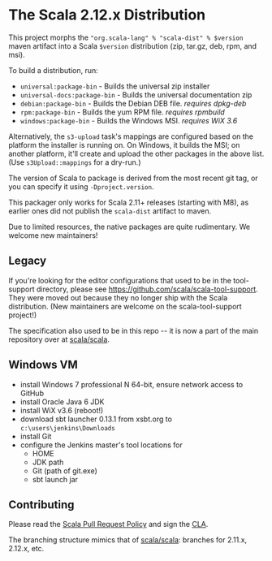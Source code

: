 # The Scala 2.12.x Distribution

This project morphs the `"org.scala-lang" % "scala-dist" % $version` maven artifact
into a Scala `$version` distribution (zip, tar.gz, deb, rpm, and msi).

To build a distribution, run:

  * `universal:package-bin` - Builds the universal zip installer
  * `universal-docs:package-bin` - Builds the universal documentation zip
  * `debian:package-bin`  - Builds the Debian DEB file.  *requires dpkg-deb*
  * `rpm:package-bin`     - Builds the yum RPM file.  *requires rpmbuild*
  * `windows:package-bin` - Builds the Windows MSI.  *requires WiX 3.6*

Alternatively, the `s3-upload` task's mappings are configured based on the platform
the installer is running on.  On Windows, it builds the MSI; on another platform,
it'll create and upload the other packages in the above list. (Use `s3Upload::mappings` for a dry-run.)

The version of Scala to package is derived from the most recent git tag,
or you can specify it using `-Dproject.version`.

This packager only works for Scala 2.11+ releases (starting with M8),
as earlier ones did not publish the `scala-dist` artifact to maven.

Due to limited resources, the native packages are quite rudimentary.
We welcome new maintainers!

## Legacy
If you're looking for the editor configurations that used to be in the tool-support directory, please see https://github.com/scala/scala-tool-support.
They were moved out because they no longer ship with the Scala distribution. (New maintainers are welcome on the scala-tool-support project!)

The specification also used to be in this repo -- it is now a part of the main repository over at [scala/scala](https://github.com/scala/scala/tree/2.11.x/spec).

## Windows VM
  - install Windows 7 professional N 64-bit, ensure network access to GitHub
  - install Oracle Java 6 JDK
  - install WiX v3.6 (reboot!)
  - download sbt launcher 0.13.1 from xsbt.org to `c:\users\jenkins\Downloads`
  - install Git
  - configure the Jenkins master's tool locations for
     - HOME
     - JDK path
     - Git (path of git.exe)
     - sbt launch jar

## Contributing ##
Please read the [Scala Pull Request Policy](https://github.com/scala/scala/wiki/Pull-Request-Policy)
and sign the [CLA](http://typesafe.com/contribute/cla/scala).

The branching structure mimics that of [scala/scala](https://github.com/scala/scala):
branches for 2.11.x, 2.12.x, etc.


